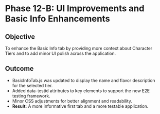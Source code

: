 # Phase 12-B: UI Improvements and Basic Info Enhancements

## Objective
To enhance the Basic Info tab by providing more context about Character Tiers and to add minor UI polish across the application.

## Outcome
-   BasicInfoTab.js was updated to display the name and flavor description for the selected tier.
-   Added data-testid attributes to key elements to support the new E2E testing framework.
-   Minor CSS adjustments for better alignment and readability.
-   **Result:** A more informative first tab and a more testable application.
